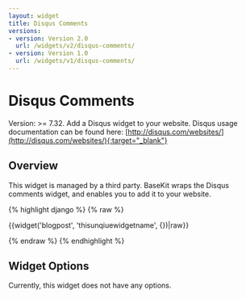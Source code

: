 ```yaml
---
layout: widget
title: Disqus Comments
versions:
- version: Version 2.0
  url: /widgets/v2/disqus-comments/
- version: Version 1.0
  url: /widgets/v1/disqus-comments/
---
```


# Disqus Comments

Version: >= 7.32. Add a Disqus widget to your website. Disqus usage documentation can be found here: [http://disqus.com/websites/](http://disqus.com/websites/){:target="_blank"}

## Overview

This widget is managed by a third party. BaseKit wraps the Disqus comments widget, and enables you to add it to your website.

{% highlight django %}
{% raw %}

  {{widget('blogpost', 'thisunqiuewidgetname', {})|raw}}

{% endraw %}
{% endhighlight %}

## Widget Options

Currently, this widget does not have any options.
